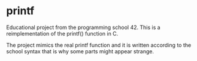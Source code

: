 # printf


Educational project from the programming school 42. This is a reimplementation of the printf() function in C.

The project mimics the real printf function and it is written according to the school syntax that is why some parts might appear strange.


